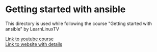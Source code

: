 # Getting started with ansible

This directory is used while following the course "Getting started with ansible" by LearnLinuxTV

[Link to youtube course](https://www.youtube.com/watch?v=P5iKWANifrU&t=816s) <br/>
[Link to website with details](https://www.learnlinux.tv/getting-started-with-ansible/)
